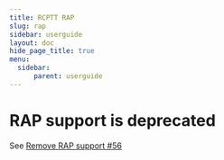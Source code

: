```yaml
---
title: RCPTT RAP
slug: rap
sidebar: userguide
layout: doc
hide_page_title: true
menu:
  sidebar:
      parent: userguide
---
```


# RAP support is deprecated
See [Remove RAP support #56](https://github.com/eclipse-rcptt/org.eclipse.rcptt/issues/56)

